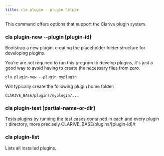 ```yaml
---
title: cla plugin - plugin helper
---
```


This command offers options that support the Clarive
plugin system.


### cla plugin-new --plugin [plugin-id]

Bootstrap a new plugin, creating the
placeholder folder structure for developing plugins.

You're are not required to run this program to
develop plugins, it's just a good way to avoid
having to create the necessary files from zero.

    cla plugin-new --plugin myplugin

Will typically create the following plugin
home folder:

    CLARIVE_BASE/plugins/myplugin/...

### cla plugin-test [partial-name-or-dir]

Tests plugins by running the test cases
contained in each and every plugin `t` directory,
more precisely CLARIVE_BASE/plugins/[plugin-id]/t

### cla plugin-list

Lists all installed plugins.
